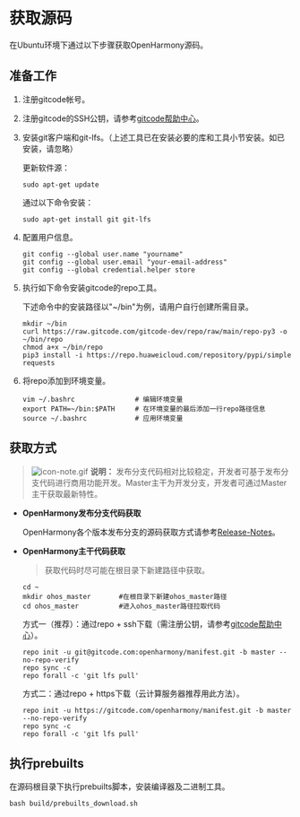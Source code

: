 # 获取源码


在Ubuntu环境下通过以下步骤获取OpenHarmony源码。


## 准备工作

1. 注册gitcode帐号。

2. 注册gitcode的SSH公钥，请参考[gitcode帮助中心](https://docs.gitcode.com/docs/help/home/user_center/security_management/ssh)。

3. 安装git客户端和git-lfs。（上述工具已在安装必要的库和工具小节安装。如已安装，请忽略）
   
   更新软件源：
   
   ```
   sudo apt-get update
   ```

   通过以下命令安装：
   
   ```
   sudo apt-get install git git-lfs
   ```

4. 配置用户信息。
   
   ```
   git config --global user.name "yourname"
   git config --global user.email "your-email-address"
   git config --global credential.helper store
   ```

5. 执行如下命令安装gitcode的repo工具。
   
   下述命令中的安装路径以"~/bin"为例，请用户自行创建所需目录。
   
   ```
   mkdir ~/bin
   curl https://raw.gitcode.com/gitcode-dev/repo/raw/main/repo-py3 -o ~/bin/repo 
   chmod a+x ~/bin/repo
   pip3 install -i https://repo.huaweicloud.com/repository/pypi/simple requests
   ```

6. 将repo添加到环境变量。
   
   ```
   vim ~/.bashrc               # 编辑环境变量
   export PATH=~/bin:$PATH     # 在环境变量的最后添加一行repo路径信息
   source ~/.bashrc            # 应用环境变量
   ```


## 获取方式

> ![icon-note.gif](public_sys-resources/icon-note.gif) **说明：**
> 发布分支代码相对比较稳定，开发者可基于发布分支代码进行商用功能开发。Master主干为开发分支，开发者可通过Master主干获取最新特性。

- **OpenHarmony发布分支代码获取**
  
   OpenHarmony各个版本发布分支的源码获取方式请参考[Release-Notes](../../release-notes/Readme.md)。


- **OpenHarmony主干代码获取**
  >获取代码时尽可能在根目录下新建路径中获取。
  
  ```
  cd ~
  mkdir ohos_master       #在根目录下新建ohos_master路径
  cd ohos_master          #进入ohos_master路径拉取代码
  ```
  

   方式一（推荐）：通过repo + ssh下载（需注册公钥，请参考[gitcode帮助中心](https://docs.gitcode.com/docs/help/home/user_center/security_management/ssh)）。
   
  ```
  repo init -u git@gitcode.com:openharmony/manifest.git -b master --no-repo-verify
  repo sync -c
  repo forall -c 'git lfs pull'
  ```

  方式二：通过repo + https下载（云计算服务器推荐用此方法）。

  
  ```
  repo init -u https://gitcode.com/openharmony/manifest.git -b master --no-repo-verify
  repo sync -c
  repo forall -c 'git lfs pull'
  ```


## 执行prebuilts

  在源码根目录下执行prebuilts脚本，安装编译器及二进制工具。

```
bash build/prebuilts_download.sh
```

